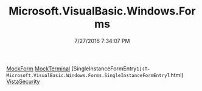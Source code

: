 ﻿---
title: Microsoft.VisualBasic.Windows.Forms
date: 7/27/2016 7:34:07 PM
---

[MockForm](T-Microsoft.VisualBasic.Windows.Forms.MockForm.html)
[MockTerminal](T-Microsoft.VisualBasic.Windows.Forms.MockTerminal.html)
[SingleInstanceFormEntry`1](T-Microsoft.VisualBasic.Windows.Forms.SingleInstanceFormEntry`1.html)
[VistaSecurity](T-Microsoft.VisualBasic.Windows.Forms.VistaSecurity.html)
